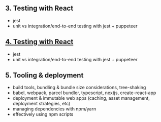 ## 3. Testing with React

- jest
- unit vs integration/end-to-end testing with jest + puppeteer

## [4. Testing with React](./testing.md)

- jest
- unit vs integration/end-to-end testing with jest + puppeteer

## 5. Tooling & deployment

- build tools, bundling & bundle size considerations, tree-shaking
- babel, webpack, parcel bundler, typescript, nextjs, create-react-app
- deployment & immutable web apps (caching, asset management, deployment strategies, etc)
- managing dependencies with npm/yarn
- effectively using npm scripts

